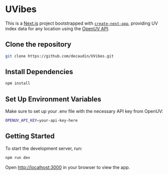 # UVibes

This is a [Next.js](https://nextjs.org) project bootstrapped with [`create-next-app`](https://nextjs.org/docs/app/api-reference/cli/create-next-app), providing UV index data for any location using the [OpenUV API](https://www.openuv.io/).

## Clone the repository

```bash
git clone https://github.com/decaudin/UVibes.git
```

## Install Dependencies

```bash
npm install
```

## Set Up Environment Variables

Make sure to set up your .env file with the necessary API key from OpenUV:

```bash
OPENUV_API_KEY=your-api-key-here
```

## Getting Started

To start the development server, run:

```bash
npm run dev
```

Open [http://localhost:3000](http://localhost:3000) in your browser to view the app.